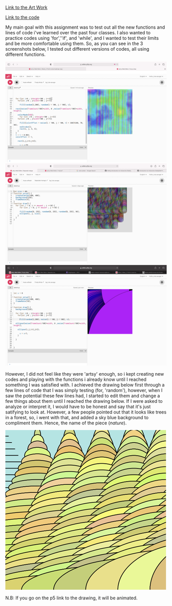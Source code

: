 
[Link to the Art Work](https://editor.p5js.org/j-da-savage/full/uuNNmqTXI)


[Link to the code](https://editor.p5js.org/j-da-savage/sketches/uuNNmqTXI)

My main goal with this assignment was to test out all the new functions and lines of code i've learned over the past four classes. I also wanted to practice codes using 'for',''if', and 'while', and I wanted to test their limits and be more comfortable using them.
So, as you can see in the 3 screenshots below, I tested out different versions of codes, all using different functions. 


![Attempt 1](https://github.com/j-da-savage/Introduction-to-Interactive-Media/blob/main/*Art%20work*/Attempt%201.png)
![Attempt 2](https://github.com/j-da-savage/Introduction-to-Interactive-Media/blob/main/*Art%20work*/Attempt%202.png)
![Attempt 3](https://github.com/j-da-savage/Introduction-to-Interactive-Media/blob/main/*Art%20work*/Attempt%203.png)

However, I did not feel like they were 'artsy' enough, so i kept creating new codes and playing with the functions i already know until I reached something I was satisfied with. I achieved the drawing below first through a few lines of code that I was simply testing (for, 'random'), however, when I saw the potential these few lines had, I started to edit them and change a few things about them until I reached the drawing below. If I were asked to analyze or interpret it, I would have to be honest and say that it's just satifying to look at. However, a few people pointed out that it looks like trees in a forest, so, i went with that, and added a sky blue background to compliment them. Hence, the name of the piece (*nature*).

![art work](https://github.com/j-da-savage/Introduction-to-Interactive-Media/blob/main/*Art%20work*/*nature*.png)

N.B: If you go on the p5 link to the drawing, it will be animated.
